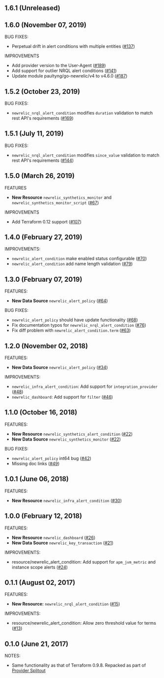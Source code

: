 ## 1.6.1 (Unreleased)
## 1.6.0 (November 07, 2019)

BUG FIXES:

* Perpetual drift in alert conditions with multiple entities ([#137](https://github.com/terraform-providers/terraform-provider-newrelic/issues/137))

IMPROVEMENTS

* Add provider version to the User-Agent ([#189](https://github.com/terraform-providers/terraform-provider-newrelic/pull/189))
* Add support for outlier NRQL alert conditions ([#141](https://github.com/terraform-providers/terraform-provider-newrelic/pull/141))
* Update module paultyng/go-newrelic/v4 to v4.6.0 ([#187](https://github.com/terraform-providers/terraform-provider-newrelic/pull/187))

## 1.5.2 (October 23, 2019)

BUG FIXES:

* `newrelic_nrql_alert_condition` modifies `duration` validation to match rest API's requirements ([#169](https://github.com/terraform-providers/terraform-provider-newrelic/issues/169))

## 1.5.1 (July 11, 2019)

BUG FIXES:

* `newrelic_nrql_alert_condition` modifies `since_value` validation to match rest API's requirements ([#144](https://github.com/terraform-providers/terraform-provider-newrelic/issues/144))

## 1.5.0 (March 26, 2019)

FEATURES

* **New Resource** `newrelic_synthetics_monitor` and `newrelic_synthetics_monitor_script` ([#67](https://github.com/terraform-providers/terraform-provider-newrelic/issues/67))

IMPROVEMENTS

* Add Terraform 0.12 support ([#107](https://github.com/terraform-providers/terraform-provider-newrelic/issues/107))

## 1.4.0 (February 27, 2019)

IMPROVEMENTS:

* `newrelic_alert_condition` make enabled status configurable ([#70](https://github.com/terraform-providers/terraform-provider-newrelic/issues/70))
* `newrelic_alert_condition` add name length validation ([#79](https://github.com/terraform-providers/terraform-provider-newrelic/issues/79))

## 1.3.0 (February 07, 2019)

FEATURES:

* **New Data Source** `newrelic_alert_policy` ([#64](https://github.com/terraform-providers/terraform-provider-newrelic/issues/64))

BUG FIXES:
* `newrelic_alert_policy` should have update functionality ([#68](https://github.com/terraform-providers/terraform-provider-newrelic/pull/68))
* Fix documentation typos for `newrelic_nrql_alert_condition` ([#76](https://github.com/terraform-providers/terraform-provider-newrelic/issues/76))
* Fix diff problem with `newrelic_alert_condition.term` ([#63](https://github.com/terraform-providers/terraform-provider-newrelic/issues/63))

## 1.2.0 (November 02, 2018)

FEATURES:

* **New Data Source** `newrelic_alert_policy` ([#34](https://github.com/terraform-providers/terraform-provider-newrelic/issues/34))

IMPROVEMENTS:

* `newrelic_infra_alert_condition`: Add support for `integration_provider` ([#48](https://github.com/terraform-providers/terraform-provider-newrelic/issues/48))
* `newrelic_dashboard`: Add support for `filter` ([#46](https://github.com/terraform-providers/terraform-provider-newrelic/issues/46))

## 1.1.0 (October 16, 2018)

FEATURES:

* **New Resource** `newrelic_synthetics_alert_condition` ([#22](https://github.com/terraform-providers/terraform-provider-newrelic/pull/22))
* **New Data Source** `newrelic_synthetics_monitor` ([#22](https://github.com/terraform-providers/terraform-provider-newrelic/pull/22))

BUG FIXES:

* `newrelic_alert_policy` int64 bug ([#42](https://github.com/terraform-providers/terraform-provider-newrelic/pull/42))
* Missing doc links ([#49](https://github.com/terraform-providers/terraform-provider-newrelic/pull/49))

## 1.0.1 (June 06, 2018)

FEATURES:

* **New Resource** `newrelic_infra_alert_condition` ([#30](https://github.com/terraform-providers/terraform-provider-newrelic/pull/30))

## 1.0.0 (February 12, 2018)

FEATURES:

* **New Resource** `newrelic_dashboard` ([#26](https://github.com/terraform-providers/terraform-provider-newrelic/pull/26))
* **New Data Source** `newrelic_key_transaction` ([#21](https://github.com/terraform-providers/terraform-provider-newrelic/pull/21))

IMPROVEMENTS:

* resource/newrelic_alert_condition: Add support for `apm_jvm_metric` and instance scope alerts ([#24](https://github.com/terraform-providers/terraform-provider-newrelic/pull/24))

## 0.1.1 (August 02, 2017)

FEATURES:

* **New Resource:** `newrelic_nrql_alert_condition` ([#15](https://github.com/terraform-providers/terraform-provider-newrelic/issues/15))

IMPROVEMENTS:

* resource/newrelic_alert_condition: Allow zero threshold value for terms ([#13](https://github.com/terraform-providers/terraform-provider-newrelic/issues/13))

## 0.1.0 (June 21, 2017)

NOTES:

* Same functionality as that of Terraform 0.9.8. Repacked as part of [Provider Splitout](https://www.hashicorp.com/blog/upcoming-provider-changes-in-terraform-0-10/)
